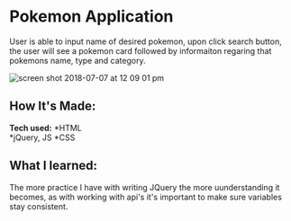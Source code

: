 # Pokemon Application
User is able to input name of desired pokemon, upon click search button, the user will see a pokemon card followed by informaiton regaring that pokemons name, type and category. 

![screen shot 2018-07-07 at 12 09 01 pm](https://user-images.githubusercontent.com/39247861/42412791-13a2ed6e-81e1-11e8-8792-2afc203e829b.png)


## How It's Made:

**Tech used:** 
*HTML  
*jQuery, JS
*CSS


## What I learned:
The more practice I have with writing JQuery the more uunderstanding it becomes, as with working with api's it's important to make sure variables stay consistent. 




